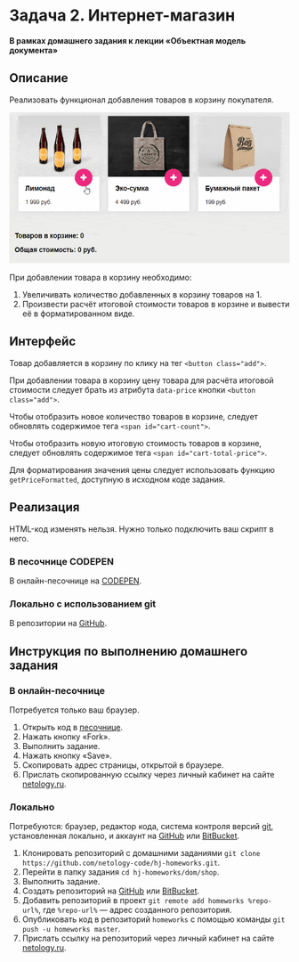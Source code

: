 # Задача 2. Интернет-магазин

#### В рамках домашнего задания к лекции «Объектная модель документа»

## Описание

Реализовать функционал добавления товаров в корзину покупателя.

![Интернет-магазин](./res/shop.gif)

При добавлении товара в корзину необходимо:
1. Увеличивать количество добавленных в корзину товаров на 1.
2. Произвести расчёт итоговой стоимости товаров в корзине и вывести её в форматированном виде.

## Интерфейс

Товар добавляется в корзину по клику на тег `<button class="add">`.

При добавлении товара в корзину цену товара для расчёта итоговой стоимости следует брать из атрибута `data-price` кнопки `<button class="add">`.

Чтобы отобразить новое количество товаров в корзине, следует обновлять содержимое тега `<span id="cart-count">`.

Чтобы отобразить новую итоговую стоимость товаров в корзине, следует обновлять содержимое тега `<span id="cart-total-price">`.

Для форматирования значения цены следует использовать функцию `getPriceFormatted`, доступную в исходном коде задания.

## Реализация

HTML-код изменять нельзя. Нужно только подключить ваш скрипт в него.

### В песочнице CODEPEN

В онлайн-песочнице на [CODEPEN](https://codepen.io/Netology/pen/KZBeMr).

### Локально с использованием git

В репозитории на [GitHub](https://github.com/netology-code/hj-homeworks/tree/master/dom/shop).

## Инструкция по выполнению домашнего задания

### В онлайн-песочнице

Потребуется только ваш браузер.

1. Открыть код в [песочнице](https://codepen.io/Netology/pen/KZBeMr).
2. Нажать кнопку «Fork».
3. Выполнить задание.
4. Нажать кнопку «Save».
5. Скопировать адрес страницы, открытой в браузере.
6. Прислать скопированную ссылку через личный кабинет на сайте [netology.ru](http://netology.ru/).    

### Локально

Потребуются: браузер, редактор кода, система контроля версий [git](https://git-scm.com), установленная локально, и аккаунт на [GitHub](https://github.com/) или [BitBucket](https://bitbucket.org/).

1. Клонировать репозиторий с домашними заданиями `git clone https://github.com/netology-code/hj-homeworks.git`.
2. Перейти в папку задания `cd hj-homeworks/dom/shop`.
3. Выполнить задание.
4. Создать репозиторий на [GitHub](https://github.com/) или [BitBucket](https://bitbucket.org/).
5. Добавить репозиторий в проект `git remote add homeworks %repo-url%`, где `%repo-url%` — адрес созданного репозитория.
6. Опубликовать код в репозиторий `homeworks` с помощью команды `git push -u homeworks master`.
7. Прислать ссылку на репозиторий через личный кабинет на сайте [netology.ru](http://netology.ru/).
